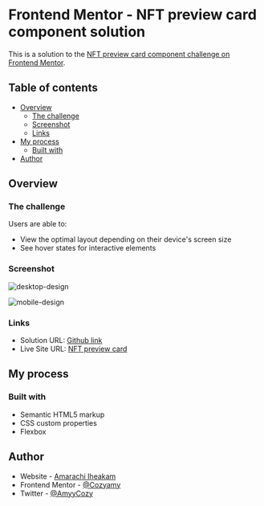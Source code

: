 # Frontend Mentor - NFT preview card component solution

This is a solution to the [NFT preview card component challenge on Frontend Mentor](https://www.frontendmentor.io/challenges/nft-preview-card-component-SbdUL_w0U). 

## Table of contents

- [Overview](#overview)
  - [The challenge](#the-challenge)
  - [Screenshot](#screenshot)
  - [Links](#links)
- [My process](#my-process)
  - [Built with](#built-with)
- [Author](#author)

## Overview

### The challenge

Users are able to:

- View the optimal layout depending on their device's screen size
- See hover states for interactive elements

### Screenshot

![desktop-design](https://user-images.githubusercontent.com/75266766/214050330-589e9507-c413-408b-b512-de7d1a0bb6bf.jpg)

![mobile-design](https://user-images.githubusercontent.com/75266766/214050390-7c0e106a-a87d-40ee-9a9b-ca7702d7c02c.jpg)

### Links

- Solution URL: [Github link](https://github.com/Cozyamy/Frontend_Mentor/tree/main/nft-preview-card)
- Live Site URL: [NFT preview card](https://cozyamy.github.io/Frontend_Mentor/nft-preview-card/index.html)

## My process

### Built with

- Semantic HTML5 markup
- CSS custom properties
- Flexbox

## Author

- Website - [Amarachi Iheakam](https://cozyamy.github.io/Cozy_Portfolio/)
- Frontend Mentor - [@Cozyamy](https://www.frontendmentor.io/profile/Cozyamy)
- Twitter - [@AmyyCozy](https://www.twitter.com/AmyyCozy)
